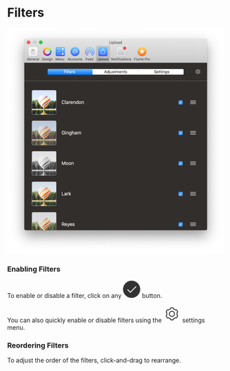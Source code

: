 # Filters

![](../../.gitbook/assets/upload-filters.png)

### Enabling Filters

To enable or disable a filter, click on any ![](../../.gitbook/assets/active.png) button.

You can also quickly enable or disable filters using the ![](../../.gitbook/assets/settings.png) settings menu.

### Reordering Filters

To adjust the order of the filters, click-and-drag to rearrange.

